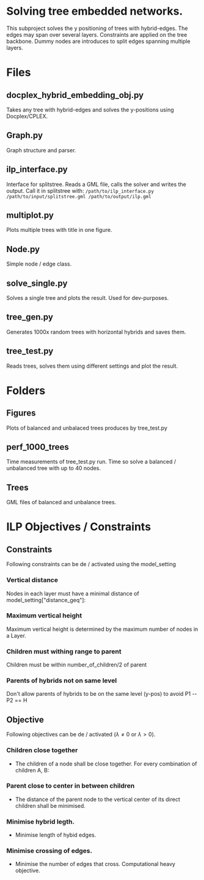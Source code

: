 # Solving tree embedded networks.
This subproject solves the y positioning of trees with hybrid-edges.
The edges may span over several layers.
Constraints are applied on the tree backbone. Dummy nodes are introduces to split edges spanning multiple layers.

# Files
## docplex_hybrid_embedding_obj.py
Takes any tree with hybrid-edges and solves the y-positions using Docplex/CPLEX.

## Graph.py
Graph structure and parser.

## ilp_interface.py
Interface for splitstree.
Reads a GML file, calls the solver and writes the output.
Call it in splitstree with: `/path/to/ilp_interface.py /path/to/input/splitstree.gml /path/to/output/ilp.gml`

## multiplot.py
Plots multiple trees with title in one figure.

## Node.py
Simple node / edge class.

## solve_single.py
Solves a single tree and plots the result. Used for dev-purposes.

## tree_gen.py
Generates 1000x random trees with horizontal hybrids and saves them.

## tree_test.py
Reads trees, solves them using different settings and plot the result.

# Folders
## Figures
Plots of balanced and unbalaced trees produces by tree_test.py

## perf_1000_trees
Time measurements of tree_test.py run. Time so solve a balanced / unbalanced tree with up to 40 nodes.

## Trees
GML files of balanced and unbalance trees.

# ILP Objectives / Constraints

## Constraints
Following constraints can be de / activated using the model_setting

### Vertical distance
Nodes in each layer must have a minimal distance of model_setting["distance_geq"]:

### Maximum vertical height
Maximum vertical height is determined by the maximum number of nodes in a Layer.

### Children must withing range to parent
Children must be within number_of_children/2 of parent

### Parents of hybrids not on same level
Don't allow parents of hybrids to be on the same level (y-pos) to avoid P1 -- P2 == H

## Objective
Following objectives can be de / activated ($\lambda \neq 0$ or $\lambda > 0$).

### Children close together
- The children of a node shall be close together. For every combination of children A, B:

### Parent close to center in between children
- The distance of the parent node to the vertical center of its direct children shall be minimised.

### Minimise hybrid legth.
- Minimise length of hybid edges.

### Minimise crossing of edges.
- Minimise the number of edges that cross. Computational heavy objective.
